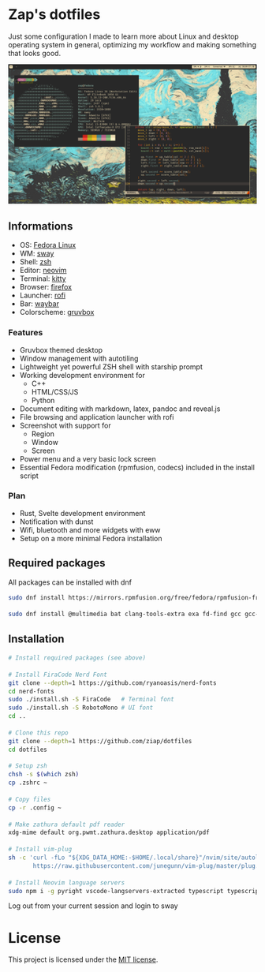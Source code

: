 # Zap's dotfiles

Just some configuration I made to learn more about Linux and desktop operating system in general, optimizing my workflow and making something that looks good.

![](rice.png)

## Informations

- OS: [Fedora Linux](https://getfedora.org/)
- WM: [sway](https://swaywm.org/)
- Shell: [zsh](https://www.zsh.org/)
- Editor: [neovim](https://neovim.io/)
- Terminal: [kitty](https://sw.kovidgoyal.net/kitty/)
- Browser: [firefox](https://www.mozilla.org/en-US/firefox/)
- Launcher: [rofi](https://github.com/davatorium/rofi)
- Bar: [waybar](https://github.com/Alexays/Waybar)
- Colorscheme: [gruvbox](https://github.com/morhetz/gruvbox)

### Features

- Gruvbox themed desktop
- Window management with autotiling
- Lightweight yet powerful ZSH shell with starship prompt
- Working development environment for
    + C++
    + HTML/CSS/JS
    + Python
- Document editing with markdown, latex, pandoc and reveal.js
- File browsing and application launcher with rofi
- Screenshot with support for
    + Region
    + Window
    + Screen
- Power menu and a very basic lock screen
- Essential Fedora modification (rpmfusion, codecs) included in the install script

### Plan

- Rust, Svelte development environment
- Notification with dunst
- Wifi, bluetooth and more widgets with eww
- Setup on a more minimal Fedora installation

## Required packages

All packages can be installed with dnf

```bash
sudo dnf install https://mirrors.rpmfusion.org/free/fedora/rpmfusion-free-release-$(rpm -E %fedora).noarch.rpm

sudo dnf install @multimedia bat clang-tools-extra exa fd-find gcc gcc-c++ git grim kitty light ImageMagick neovim nodejs npm papirus-icon-theme python3 pandoc playerctl python3-pip ripgrep rofi slurp sqlite starship sway texlive util-linux-user waybar wl-clipboard zathura zathura-pdf-mupdf zsh zsh-autosuggestions zsh-syntax-highlighting
```

## Installation

```bash
# Install required packages (see above)

# Install FiraCode Nerd Font
git clone --depth=1 https://github.com/ryanoasis/nerd-fonts
cd nerd-fonts
sudo ./install.sh -S FiraCode   # Terminal font
sudo ./install.sh -S RobotoMono # UI font
cd ..

# Clone this repo
git clone --depth=1 https://github.com/ziap/dotfiles
cd dotfiles

# Setup zsh
chsh -s $(which zsh)
cp .zshrc ~

# Copy files
cp -r .config ~

# Make zathura default pdf reader
xdg-mime default org.pwmt.zathura.desktop application/pdf

# Install vim-plug
sh -c 'curl -fLo "${XDG_DATA_HOME:-$HOME/.local/share}"/nvim/site/autoload/plug.vim --create-dirs \
       https://raw.githubusercontent.com/junegunn/vim-plug/master/plug.vim'

# Install Neovim language servers
sudo npm i -g pyright vscode-langservers-extracted typescript typescript-language-server emmet-ls
```

Log out from your current session and login to sway

# License

This project is licensed under the [MIT license](LICENSE).
